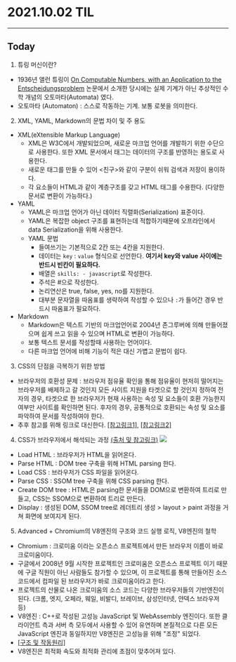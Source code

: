 # 2021.10.02 TIL

---
##  Today

1. 튜링 머신이란?
- 1936년 앨런 튜링이 [On Computable Numbers, with an Application to the Entscheidungsproblem](https://www.abelard.org/turpap2/tp2-ie.asp)
논문에서 소개한 당시에는 실제 기계가 아닌 추상적인 수학 개념의 오토마타(Automata) 였다.
- 오토마타 (Automaton) : 스스로 작동하는 기계. 보통 로봇을 의미한다.

2. XML, YAML, Markdown의 문법 차이 및 주 용도
- XML(eXtensible Markup Language)
  - XML은 W3C에서 개발되었으며, 새로운 마크업 언어를 개발하기 위한 수단으로 사용한다. 또한 XML 문서에서 태그는 데이터의 구조를
  반영하는 용도로 사용한다.
  - 새로운 태그를 만들 수 있어 <친구>와 같이 구분이 쉬워 검색과 저장이 용이하다.
  - 각 요소들이 HTML과 같이 계층구조를 갖고 HTML 태그를 수용한다. (다양한 문서로 변환이 가능하다.)
- YAML
  - YAML은 마크업 언어가 아닌 데이터 직렬화(Serialization) 표준이다.
  - YAML은 복잡한 object 구조를 표현하는데 적합하기때문에 오프라인에서 data Serialization을 위해 사용한다.
  - YAML 문법
    - 들여쓰기는 기본적으로 2칸 또는 4칸을 지원한다.
    - 데이터는 `key` : `value` 형식으로 선언한다. **여기서 key와 value 사이에는 반드시 빈칸이 필요하다.**
    - 배열은 `skills: - javascript`로 작성한다.
    - 주석은 #으로 작성한다.
    - 논리연산은 true, false, yes, no를 지원한다.
    - 대부분 문자열을 따옴표를 생략하여 작성할 수 있으나 `:`가 들어간 경우 반드시 따옴표가 필요하다.
- Markdown
  - Markdown은 텍스트 기반의 마크업언어로 2004년 존그루버에 의해 만들어졌으며 쉽게 쓰고 읽을 수 있으며 HTML로 변환이 가능하다.
  - 보통 텍스트 문서를 작성할때 사용하는 언어이다.
  - 다른 마크업 언어에 비해 기능이 적은 대신 가볍고 문법이 쉽다.

3. CSS의 단점을 극복하기 위한 방법
  - 브라우저의 호환성 문제 : 브라우저 점유율 확인을 통해 점유율이 현저히 떨어지는 브라우저를 배제하고 갈 것인지
  모든 사이트 지원을 타겟으로 할 것인지 정하여 전자의 경우, 타겟으로 한 브라우저가 현재 사용하는 속성 및 요소들이 
  호환 가능한지 여부만 사이트를 확인하면 된다. 후자의 경우, 공통적으로 호환되는 속성 및 요소를 파악하여 문서를
  작성하여야 한다.
  - 추후 참고를 위해 링크로 대신한다. [[참고링크1]](https://seizemymoment.tistory.com/145), [[참고링크2]](https://fathory.tistory.com/30)

4. CSS가 브라우저에서 해석되는 과정 [(출처 및 참고링크)](https://developer.mozilla.org/ko/docs/Learn/CSS/First_steps/How_CSS_works)
![](https://mdn.mozillademos.org/files/11781/rendering.svg)
  - Load HTML : 브라우저가 HTML을 읽어온다.
  - Parse HTML : DOM tree 구축을 위해 HTML parsing 한다.
  - Load CSS : 브라우저가 CSS 파일을 읽어온다.
  - Parse CSS : SSOM tree 구축을 위해 CSS parsing 한다.
  - Create DOM tree : HTML은 parsing한 문서들을 DOM으로 변환하여 트리로 만들고, CSS는 SSOM으로 변환하여 트리로 만든다.
  - Display : 생성된 DOM, SSOM tree로 레더트리 생성 > layout > paint 과정을 거쳐 화면에 보여지게 된다.

5. Advanced + Chromium의 V8엔진의 구조와 코드 실행 로직, V8엔진의 철학
- Chromium : 크로미움 이라는 오픈소스 프로젝트에서 만든 브라우저 이름이 바로 크로미움이다.
- 구글에서 2008년 9월 시작한 프로젝트인 크로미움은 오픈소스 프로젝트 이기 때문에 구글 직원이 아닌 사람들도 참가할 수
있으며, 이 프로젝트를 통해 만들어진 소스코드에서 컴파일 된 브라우저가 바로 크로미움이라고 한다.
- 프로젝트의 산물로 나온 크로미움의 소스 코드는 다양한 브라우저들의 기반엔진이 된다. (크롬, 엣지, 오페라, 웨일, 비발디, 브레이브, 삼성인터넷, 얀덱스 브라우저 등)
- V8엔진 : C++로 작성된 고성능 JavaScript 및 WebAssembly 엔진이다. 또한 클라이언트 측과 서버 측 모두에서 사용할 수 있어 유연하며
본질적으로 다른 모든 JavaScript 엔진과 동일하지만 V8엔진은 고성능을 위해 "조정" 되었다.
- [[구조 및 작동원리]](https://helloinyong.tistory.com/290)
- V8엔진은 최적화 속도와 최적화 관리에 초점이 맞추어져 있다.